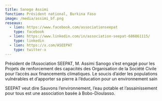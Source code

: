 ```yaml
---
title: Sanogo Assimi
fonction: Président national, Burkina Faso
image: /media/assimi_bf.png
reseaux:
  - lien: https://www.facebook.com/associationseepat
    type: facebook
  - lien: https://www.linkedin.com/in/association-seepat-686861115/
    type: linkedin
  - lien: https://x.com/ASEEPAT
    type: twitter-x
---
```

Président de l’Association SEEPAT, M. Assimi Sanogo s’est engagé pour les Projets de renforcement des capacités des Organisation de la Société Civile pour l’accès aux financements climatiques. Le soucis d’aider les populations vulnérables et d’apporter sa pierre à l’éducation pour un environnement sain


SEEPAT veut dire Sauvons l’environnement, l’eau potable et l’assainissement pour tous est une association basée à Bobo-Dioulasso.
